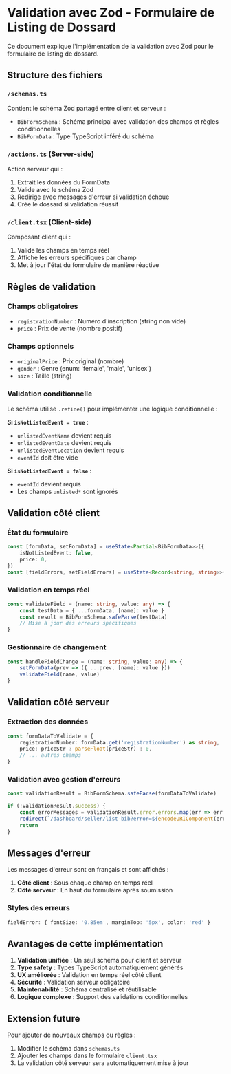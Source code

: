 # Validation avec Zod - Formulaire de Listing de Dossard

Ce document explique l'implémentation de la validation avec Zod pour le formulaire de listing de dossard.

## Structure des fichiers

### `/schemas.ts`

Contient le schéma Zod partagé entre client et serveur :

- `BibFormSchema` : Schéma principal avec validation des champs et règles conditionnelles
- `BibFormData` : Type TypeScript inféré du schéma

### `/actions.ts` (Server-side)

Action serveur qui :

1. Extrait les données du FormData
2. Valide avec le schéma Zod
3. Redirige avec messages d'erreur si validation échoue
4. Crée le dossard si validation réussit

### `/client.tsx` (Client-side)

Composant client qui :

1. Valide les champs en temps réel
2. Affiche les erreurs spécifiques par champ
3. Met à jour l'état du formulaire de manière réactive

## Règles de validation

### Champs obligatoires

- `registrationNumber` : Numéro d'inscription (string non vide)
- `price` : Prix de vente (nombre positif)

### Champs optionnels

- `originalPrice` : Prix original (nombre)
- `gender` : Genre (enum: 'female', 'male', 'unisex')
- `size` : Taille (string)

### Validation conditionnelle

Le schéma utilise `.refine()` pour implémenter une logique conditionnelle :

**Si `isNotListedEvent = true`** :

- `unlistedEventName` devient requis
- `unlistedEventDate` devient requis
- `unlistedEventLocation` devient requis
- `eventId` doit être vide

**Si `isNotListedEvent = false`** :

- `eventId` devient requis
- Les champs `unlisted*` sont ignorés

## Validation côté client

### État du formulaire

```typescript
const [formData, setFormData] = useState<Partial<BibFormData>>({
	isNotListedEvent: false,
	price: 0,
})
const [fieldErrors, setFieldErrors] = useState<Record<string, string>>({})
```

### Validation en temps réel

```typescript
const validateField = (name: string, value: any) => {
	const testData = { ...formData, [name]: value }
	const result = BibFormSchema.safeParse(testData)
	// Mise à jour des erreurs spécifiques
}
```

### Gestionnaire de changement

```typescript
const handleFieldChange = (name: string, value: any) => {
	setFormData(prev => ({ ...prev, [name]: value }))
	validateField(name, value)
}
```

## Validation côté serveur

### Extraction des données

```typescript
const formDataToValidate = {
	registrationNumber: formData.get('registrationNumber') as string,
	price: priceStr ? parseFloat(priceStr) : 0,
	// ... autres champs
}
```

### Validation avec gestion d'erreurs

```typescript
const validationResult = BibFormSchema.safeParse(formDataToValidate)

if (!validationResult.success) {
	const errorMessages = validationResult.error.errors.map(err => err.message).join(', ')
	redirect(`/dashboard/seller/list-bib?error=${encodeURIComponent(errorMessages)}`)
	return
}
```

## Messages d'erreur

Les messages d'erreur sont en français et sont affichés :

1. **Côté client** : Sous chaque champ en temps réel
2. **Côté serveur** : En haut du formulaire après soumission

### Styles des erreurs

```typescript
fieldError: { fontSize: '0.85em', marginTop: '5px', color: 'red' }
```

## Avantages de cette implémentation

1. **Validation unifiée** : Un seul schéma pour client et serveur
2. **Type safety** : Types TypeScript automatiquement générés
3. **UX améliorée** : Validation en temps réel côté client
4. **Sécurité** : Validation serveur obligatoire
5. **Maintenabilité** : Schéma centralisé et réutilisable
6. **Logique complexe** : Support des validations conditionnelles

## Extension future

Pour ajouter de nouveaux champs ou règles :

1. Modifier le schéma dans `schemas.ts`
2. Ajouter les champs dans le formulaire `client.tsx`
3. La validation côté serveur sera automatiquement mise à jour
